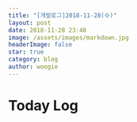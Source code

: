 ```yaml
---
title: "[개발로그]2018-11-28(수)"
layout: post
date: 2018-11-28 23:40
image: /assets/images/markdown.jpg
headerImage: false
star: true
category: blog
author: woogie
---
```




# Today Log

